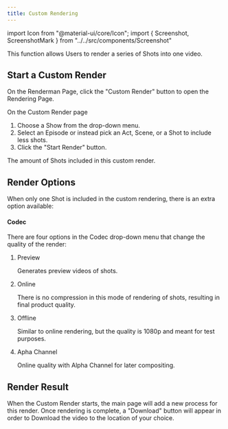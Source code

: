 ```yaml
---
title: Custom Rendering
---
```

import Icon from "@material-ui/core/Icon";
import { Screenshot, ScreenshotMark } from "../../src/components/Screenshot"

This function allows Users to render a series of Shots into one video.

## Start a Custom Render

On the Renderman Page, click the "Custom Render" button to open the Rendering Page.

<Screenshot image="/screenshot/renderman.png">
  <ScreenshotMark x="71.2%" y="18.8%" width="18%" height="9%" textPosition="bottom-left" focusDim="true"></ScreenshotMark>
</Screenshot>

On the Custom Render page

1. Choose a Show from the drop-down menu.
1. Select an Episode or instead pick an Act, Scene, or a Shot to include less shots.
1. Click the "Start Render" button.

<Screenshot image="/screenshot/renderman_custom_render.png">
  <ScreenshotMark x="27%" y="75%" width="32%" height="10%" borderRadius="10px" textPosition="bottom-right">
   The amount of Shots included in this custom render.
  </ScreenshotMark>
</Screenshot>

## Render Options

When only one Shot is included in the custom rendering, there is an extra option available:

#### Codec

There are four options in the Codec drop-down menu that change the quality of the render:

1. Preview
   
   Generates preview videos of shots.

1. Online
   
   There is no compression in this mode of rendering of shots, resulting in final product quality.

1. Offline
   
   Similar to online rendering, but the quality is 1080p and meant for test purposes.


1. Apha Channel
   
   Online quality with Alpha Channel for later compositing.


## Render Result

When the Custom Render starts, the main page will add a new process for this render. Once rendering is complete, a "Download" button will appear in order to Download the video to the location of your choice.

<Screenshot image="/screenshot/renderman_custom_render_result.png">
</Screenshot>
